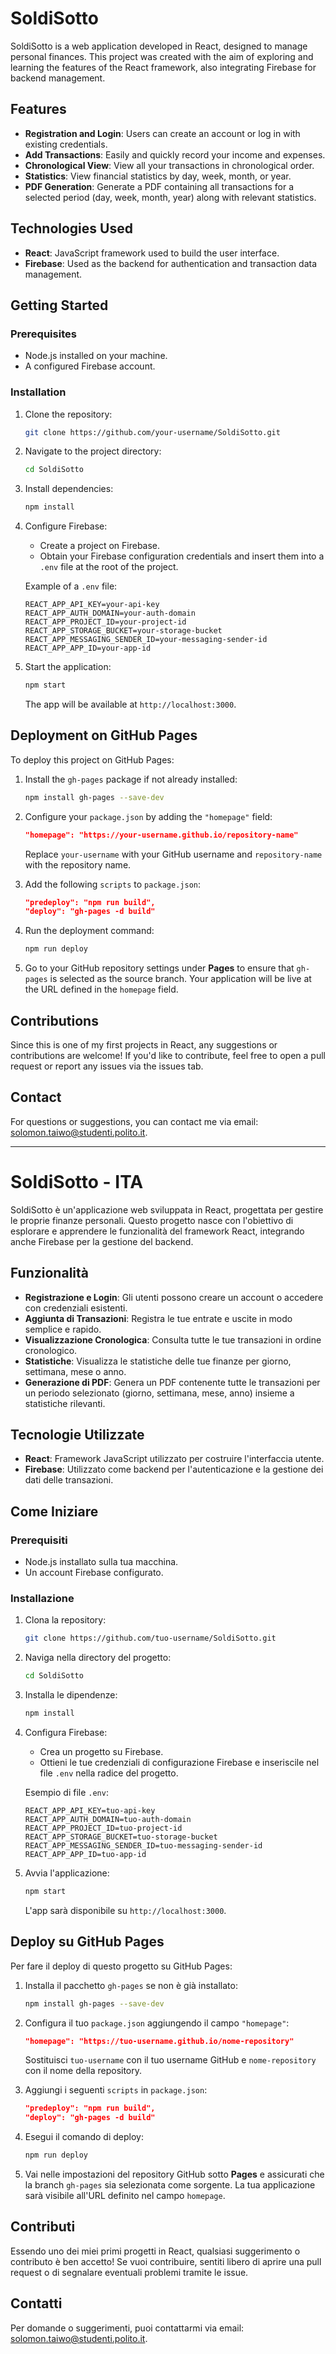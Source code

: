 # SoldiSotto

SoldiSotto is a web application developed in React, designed to manage personal finances. This project was created with the aim of exploring and learning the features of the React framework, also integrating Firebase for backend management.

## Features

- **Registration and Login**: Users can create an account or log in with existing credentials.
- **Add Transactions**: Easily and quickly record your income and expenses.
- **Chronological View**: View all your transactions in chronological order.
- **Statistics**: View financial statistics by day, week, month, or year.
- **PDF Generation**: Generate a PDF containing all transactions for a selected period (day, week, month, year) along with relevant statistics.

## Technologies Used

- **React**: JavaScript framework used to build the user interface.
- **Firebase**: Used as the backend for authentication and transaction data management.

## Getting Started

### Prerequisites

- Node.js installed on your machine.
- A configured Firebase account.

### Installation

1. Clone the repository:

   ```bash
   git clone https://github.com/your-username/SoldiSotto.git
   ```
2. Navigate to the project directory:

   ```bash
   cd SoldiSotto
   ```
3. Install dependencies:

   ```bash
   npm install
   ```
4. Configure Firebase:

   - Create a project on Firebase.
   - Obtain your Firebase configuration credentials and insert them into a `.env` file at the root of the project.

   Example of a `.env` file:

   ```plaintext
   REACT_APP_API_KEY=your-api-key
   REACT_APP_AUTH_DOMAIN=your-auth-domain
   REACT_APP_PROJECT_ID=your-project-id
   REACT_APP_STORAGE_BUCKET=your-storage-bucket
   REACT_APP_MESSAGING_SENDER_ID=your-messaging-sender-id
   REACT_APP_APP_ID=your-app-id
   ```
5. Start the application:

   ```bash
   npm start
   ```

   The app will be available at `http://localhost:3000`.

## Deployment on GitHub Pages

To deploy this project on GitHub Pages:

1. Install the `gh-pages` package if not already installed:
   ```bash
   npm install gh-pages --save-dev
   ```

2. Configure your `package.json` by adding the `"homepage"` field:
   ```json
   "homepage": "https://your-username.github.io/repository-name"
   ```
   Replace `your-username` with your GitHub username and `repository-name` with the repository name.

3. Add the following `scripts` to `package.json`:
   ```json
   "predeploy": "npm run build",
   "deploy": "gh-pages -d build"
   ```

4. Run the deployment command:
   ```bash
   npm run deploy
   ```

5. Go to your GitHub repository settings under **Pages** to ensure that `gh-pages` is selected as the source branch. Your application will be live at the URL defined in the `homepage` field.

## Contributions

Since this is one of my first projects in React, any suggestions or contributions are welcome! If you'd like to contribute, feel free to open a pull request or report any issues via the issues tab.

## Contact

For questions or suggestions, you can contact me via email: [solomon.taiwo@studenti.polito.it](mailto:solomon.taiwo@studenti.polito.it).

---

# SoldiSotto - ITA

SoldiSotto è un'applicazione web sviluppata in React, progettata per gestire le proprie finanze personali. Questo progetto nasce con l'obiettivo di esplorare e apprendere le funzionalità del framework React, integrando anche Firebase per la gestione del backend.

## Funzionalità

- **Registrazione e Login**: Gli utenti possono creare un account o accedere con credenziali esistenti.
- **Aggiunta di Transazioni**: Registra le tue entrate e uscite in modo semplice e rapido.
- **Visualizzazione Cronologica**: Consulta tutte le tue transazioni in ordine cronologico.
- **Statistiche**: Visualizza le statistiche delle tue finanze per giorno, settimana, mese o anno.
- **Generazione di PDF**: Genera un PDF contenente tutte le transazioni per un periodo selezionato (giorno, settimana, mese, anno) insieme a statistiche rilevanti.

## Tecnologie Utilizzate

- **React**: Framework JavaScript utilizzato per costruire l'interfaccia utente.
- **Firebase**: Utilizzato come backend per l'autenticazione e la gestione dei dati delle transazioni.

## Come Iniziare

### Prerequisiti

- Node.js installato sulla tua macchina.
- Un account Firebase configurato.

### Installazione

1. Clona la repository:

   ```bash
   git clone https://github.com/tuo-username/SoldiSotto.git
   ```
2. Naviga nella directory del progetto:

   ```bash
   cd SoldiSotto
   ```
3. Installa le dipendenze:

   ```bash
   npm install
   ```
4. Configura Firebase:

   - Crea un progetto su Firebase.
   - Ottieni le tue credenziali di configurazione Firebase e inseriscile nel file `.env` nella radice del progetto.

   Esempio di file `.env`:

   ```plaintext
   REACT_APP_API_KEY=tuo-api-key
   REACT_APP_AUTH_DOMAIN=tuo-auth-domain
   REACT_APP_PROJECT_ID=tuo-project-id
   REACT_APP_STORAGE_BUCKET=tuo-storage-bucket
   REACT_APP_MESSAGING_SENDER_ID=tuo-messaging-sender-id
   REACT_APP_APP_ID=tuo-app-id
   ```
5. Avvia l'applicazione:

   ```bash
   npm start
   ```

   L'app sarà disponibile su `http://localhost:3000`.

## Deploy su GitHub Pages

Per fare il deploy di questo progetto su GitHub Pages:

1. Installa il pacchetto `gh-pages` se non è già installato:
   ```bash
   npm install gh-pages --save-dev
   ```

2. Configura il tuo `package.json` aggiungendo il campo `"homepage"`:
   ```json
   "homepage": "https://tuo-username.github.io/nome-repository"
   ```
   Sostituisci `tuo-username` con il tuo username GitHub e `nome-repository` con il nome della repository.

3. Aggiungi i seguenti `scripts` in `package.json`:
   ```json
   "predeploy": "npm run build",
   "deploy": "gh-pages -d build"
   ```

4. Esegui il comando di deploy:
   ```bash
   npm run deploy
   ```

5. Vai nelle impostazioni del repository GitHub sotto **Pages** e assicurati che la branch `gh-pages` sia selezionata come sorgente. La tua applicazione sarà visibile all'URL definito nel campo `homepage`.

## Contributi

Essendo uno dei miei primi progetti in React, qualsiasi suggerimento o contributo è ben accetto! Se vuoi contribuire, sentiti libero di aprire una pull request o di segnalare eventuali problemi tramite le issue.

## Contatti

Per domande o suggerimenti, puoi contattarmi via email: [solomon.taiwo@studenti.polito.it](mailto:solomon.taiwo@studenti.polito.it).
```